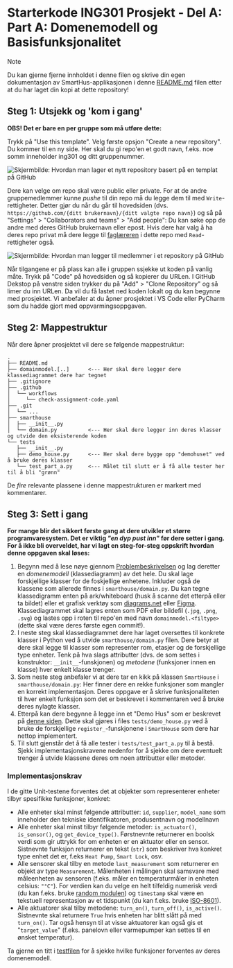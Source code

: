 # Starterkode ING301 Prosjekt - Del A: Part A: Domenemodell og Basisfunksjonalitet

> [!NOTE]
> Du kan gjerne fjerne innholdet i denne filen og skrive din egen dokumentasjon av SmartHus-applikasjonen i denne [README.md](https://docs.github.com/en/repositories/managing-your-repositorys-settings-and-features/customizing-your-repository/about-readmes) filen  etter at du har laget din kopi at dette repository!


## Steg 1: Utsjekk og 'kom i gang'

**OBS! Det er bare en per gruppe som må utføre dette:**

Trykk på "Use this template".
Velg første opsjon "Create a new repository".
Du kommer til en ny side.
Her skal du gi repo'en et godt navn, f.eks. noe somm inneholder ing301 og ditt gruppenummer.

![Skjermbilde: Hvordan man lager et nytt repository basert på en templat på GitHub](https://raw.githubusercontent.com/selabhvl/ing301public/main/resources/images/skjermbildet-template-repo.jpg)

Dere kan velge om repo skal være public eller private.
For at de andre gruppemedlemmer kunne _pushe_ til din repo må du legge dem til med `Write`-rettigheter.
Detter gjør du når du går til hovedsiden (dvs. `https://github.com/{ditt brukernavn}/{ditt valgte repo navn}`) og så på "Settings" > "Collaborators and teams" > "Add people":
Du kan søke opp de andre med deres GitHub brukernavn eller epost.
Hvis dere har valg å ha deres repo privat må dere legge til [faglæreren](https://github.com/webminz) i dette repo med `Read`-rettigheter også.

![Skjermbilde: Hvordan man legger til medlemmer i et repository på GitHub](https://raw.githubusercontent.com/selabhvl/ing301public/main/resources/images/screenshot-github-collaborators.png)

Når tilgangene er på plass kan alle i gruppen ssjekke ut koden på vanlig måte.
Trykk på "Code" på hovedsiden og så kopierer du URLen.
I GitHub Dekstop på venstre siden trykker du på "Add" > "Clone Repository" og så limer du inn URLen.
Da vil du få lastet ned koden lokalt og du kan begynne med prosjektet.
Vi anbefaler at du åpner prosjektet i VS Code eller PyCharm som du hadde gjort med oppvarmingsoppgaven.

## Steg 2: Mappestruktur

Når dere åpner prosjektet vil dere se følgende mappestruktur:

```
.
├── README.md
├── domainmodel.[..]      <--- Her skal dere legger dere klassediagrammet dere har tegnet
├── .gitignore
├── .github
│  └── workflows
│     └── check-assignment-code.yaml
├── .git
│  └── ...
├── smarthouse
│  ├── __init__.py
│  └── domain.py          <--- Her skal dere legger inn deres klasser og utvide den eksisterende koden
└── tests
   ├── __init__.py
   ├── demo_house.py      <--- Her skal dere bygge opp "demohuset" ved å bruke deres klasser
   └── test_part_a.py     <--- Målet til slutt er å få alle tester her til å bli "grønn"
```

De _fire_ relevante plassene i denne mappestrukturen er markert med kommentarer.

## Steg 3: Sett i gang 

**For mange blir det sikkert første gang at dere utvikler et større programvaresystem. Det er viktig _"en dyp pust inn"_ før dere
setter i gang. For å ikke bli overveldet, har vi lagt en steg-for-steg oppskrift hvordan denne oppgaven skal løses:**

1. Begynn med å lese nøye gjennom [Problembeskrivelsen](https://github.com/selabhvl/ing301public/blob/main/project/index.md) og lag deretter en _domenemodell_ (klassediagramm) av det hele.
   Du skal lage forskjellige klasser for de foskjellige enhetene. Inkluder også de klassene som allerede finnes i `smarthouse/domain.py`.
   Du kan tegne klassedigramm enten på ark/whiteboard (husk å scanne det etterpå eller ta bildet) eller et grafisk verktøy som [diagrams.net](https://www.diagrams.net/) eller [Figma](https://www.figma.com/).
   Klassediagrammet skal lagres enten som PDF eller bildefil (`.jpg`, `.png`, `.svg`) og lastes opp i roten til repo'en med navn `domainmodel.<filtype>` (dette skal være deres første egen commit!). 
2. I neste steg skal klassediagrammet dere har laget oversettes til konkrete klasser i Python ved å utvide `smarthouse/domain.py` filen. 
   Dere betyr at dere skal legge til klasser som representer rom, etasjer og de forskjellige type enheter. 
   Tenk på hva slags attributter (dvs. de som settes i konstruktor: `__init__`-funskjonen) og _metodene_ (funksjoner innen en klasse) hver enkelt klasse trenger.
3. Som neste steg anbefaler vi at dere tar en kikk på klassen `SmartHouse` i `smarthouse/domain.py`: Her finner dere en rekke funksjoner som mangler en korrekt implementasjon.
    Deres oppgave er å skrive funksjonaliteten til hver enkelt funksjon som det er beskrevet i kommentaren ved å bruke deres nylagte klasser.
4. Etterpå kan dere begynne å legge inn et "Demo Hus" som er beskrevet på [denne siden](https://github.com/selabhvl/ing301public/blob/main/project/demo.md). Dette skal gjøres i files `tests/demo_house.py`
    ved å bruke de forskjellige `register_`-funskjonene i `SmartHouse` som dere har nettop implementert. 
5. Til slutt gjenstår det å få alle tester i `tests/test_part_a.py` til å bestå. Sjekk implementasjonskravene nedenfor for å sjekke 
    om dere eventuelt trenger å utvide klassene deres om noen attributter eller metoder. 


### Implementasjonskrav

I de gitte Unit-testene forventes det at objekter som representerer enheter tilbyr spesifikke funksjoner, konkret:

- Alle enheter skal minst følgende attributter: `id`, `supplier`, `model_name` som inneholder den tekniske identifikatoren,
  produsentnavn og modellnavn
- Alle enheter skal minst tilbyr følgende metoder: `is_actuator()`, `is_sensor()`, og `get_device_type()`. Førstnevnte 
 returnerer en boolsk verdi som gir uttrykk for om enheten er en aktuator eller en sensor. Sistnevnte funksjon returnerer en 
 tekst (`str`) som beskriver hva konkret type enhet det er, f.eks `Heat Pump`, `Smart Lock`, osv.
- Alle sensorer skal tilby en metode `last_measurement` som returnerer en objekt av type `Measurement`. Målenheten i målingen
 skal samsvare med måleenheten av sensoren (f.eks. måler en temperaturmåler in enheten celsius: `"°C"`). For verdien kan du velge 
 en helt tilfeldig numerisk verdi (du kan f.eks. bruke [random modulen](https://docs.python.org/3/library/random.html)) og `timestamp`
 skal være en tekstuell representasjon av et tidspunkt (du kan f.eks. bruke [ISO-8601](https://en.wikipedia.org/wiki/ISO_8601)).
- Alle aktuatorer skal tilby metodene: `turn_on()`, `turn_off()`, `is_active()`. Sistnevnte skal returnere `True` hvis enheten har blitt slått 
 på med `turn_on()`. Tar også hensyn til at visse aktuatorer kan også gis et "`target_value`" (f.eks. panelovn eller varmepumper kan settes til en ønsket temperatur).

Ta gjerne en titt i [testfilen](https://github.com/selabhvl/ing301-projectpartA-startcode/blob/main/tests/test_part_a.py) for å sjekke hvilke funksjoner forventes av deres domenemodell.

